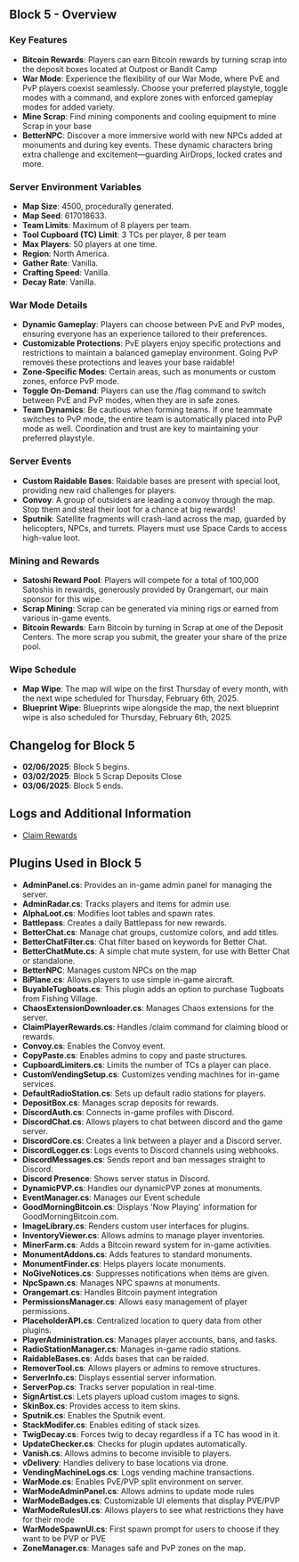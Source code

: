 ## Block 5 - Overview

### Key Features
- **Bitcoin Rewards**: Players can earn Bitcoin rewards by turning scrap into the deposit boxes located at Outpost or Bandit Camp
- **War Mode**: Experience the flexibility of our War Mode, where PvE and PvP players coexist seamlessly. Choose your preferred playstyle, toggle modes with a command, and explore zones with enforced gameplay modes for added variety.
- **Mine Scrap**: Find mining components and cooling equipment to mine Scrap in your base
- **BetterNPC**: Discover a more immersive world with new NPCs added at monuments and during key events. These dynamic characters bring extra challenge and excitement—guarding AirDrops, locked crates and more.

### Server Environment Variables
- **Map Size**: 4500, procedurally generated.
- **Map Seed**: 617018633.
- **Team Limits**: Maximum of 8 players per team.
- **Tool Cupboard (TC) Limit**: 3 TCs per player, 8 per team
- **Max Players**: 50 players at one time.
- **Region**: North America.
- **Gather Rate**: Vanilla.
- **Crafting Speed**: Vanilla.
- **Decay Rate**: Vanilla.

### War Mode Details

- **Dynamic Gameplay**: Players can choose between PvE and PvP modes, ensuring everyone has an experience tailored to their preferences.
- **Customizable Protections**: PvE players enjoy specific protections and restrictions to maintain a balanced gameplay environment. Going PvP removes these protections and leaves your base raidable!
- **Zone-Specific Modes**: Certain areas, such as monuments or custom zones, enforce PvP mode.
- **Toggle On-Demand**: Players can use the /flag command to switch between PvE and PvP modes, when they are in safe zones.
- **Team Dynamics**: Be cautious when forming teams. If one teammate switches to PvP mode, the entire team is automatically placed into PvP mode as well. Coordination and trust are key to maintaining your preferred playstyle.

### Server Events
- **Custom Raidable Bases**: Raidable bases are present with special loot, providing new raid challenges for players.
- **Convoy**: A group of outsiders are leading a convoy through the map. Stop them and steal their loot for a chance at big rewards!
- **Sputnik**: Satellite fragments will crash-land across the map, guarded by helicopters, NPCs, and turrets. Players must use Space Cards to access high-value loot.

### Mining and Rewards
- **Satoshi Reward Pool**: Players will compete for a total of 100,000 Satoshis in rewards, generously provided by Orangemart, our main sponsor for this wipe.
- **Scrap Mining**: Scrap can be generated via mining rigs or earned from various in-game events.
- **Bitcoin Rewards**: Earn Bitcoin by turning in Scrap at one of the Deposit Centers. The more scrap you submit, the greater your share of the prize pool.

### Wipe Schedule
- **Map Wipe**: The map will wipe on the first Thursday of every month, with the next wipe scheduled for Thursday, February 6th, 2025.
- **Blueprint Wipe**: Blueprints wipe alongside the map, the next blueprint wipe is also scheduled for Thursday, February 6th, 2025.

## Changelog for Block 5
- **02/06/2025**: Block 5 begins.
- **03/02/2025**: Block 5 Scrap Deposits Close
- **03/06/2025**: Block 5 ends.

## Logs and Additional Information
- [Claim Rewards](./ClaimPlayerRewards.json)

## Plugins Used in Block 5
- **AdminPanel.cs**: Provides an in-game admin panel for managing the server.
- **AdminRadar.cs**: Tracks players and items for admin use.
- **AlphaLoot.cs**: Modifies loot tables and spawn rates.
- **Battlepass**: Creates a daily Battlepass for new rewards.
- **BetterChat.cs**: Manage chat groups, customize colors, and add titles.
- **BetterChatFilter.cs**: Chat filter based on keywords for Better Chat.
- **BetterChatMute.cs**: A simple chat mute system, for use with Better Chat or standalone.
- **BetterNPC**: Manages custom NPCs on the map
- **BiPlane.cs**: Allows players to use simple in-game aircraft.
- **BuyableTugboats.cs**: This plugin adds an option to purchase Tugboats from Fishing Village.
- **ChaosExtensionDownloader.cs**: Manages Chaos extensions for the server.
- **ClaimPlayerRewards.cs**: Handles /claim command for claiming blood or rewards.
- **Convoy.cs**: Enables the Convoy event.
- **CopyPaste.cs**: Enables admins to copy and paste structures.
- **CupboardLimiters.cs**: Limits the number of TCs a player can place.
- **CustomVendingSetup.cs**: Customizes vending machines for in-game services.
- **DefaultRadioStation.cs**: Sets up default radio stations for players.
- **DepositBox.cs**: Manages scrap deposits for rewards.
- **DiscordAuth.cs**: Connects in-game profiles with Discord.
- **DiscordChat.cs**: Allows players to chat between discord and the game server.
- **DiscordCore.cs**: Creates a link between a player and a Discord server.
- **DiscordLogger.cs**: Logs events to Discord channels using webhooks.
- **DiscordMessages.cs**: Sends report and ban messages straight to Discord.
- **Discord Presence**: Shows server status in Discord.
- **DynamicPVP.cs**: Handles our dynamicPVP zones at monuments.
- **EventManager.cs**: Manages our Event schedule
- **GoodMorningBitcoin.cs**: Displays 'Now Playing' information for GoodMorningBitcoin.com.
- **ImageLibrary.cs**: Renders custom user interfaces for plugins.
- **InventoryViewer.cs**: Allows admins to manage player inventories.
- **MinerFarm.cs**: Adds a Bitcoin reward system for in-game activities.
- **MonumentAddons.cs**: Adds features to standard monuments.
- **MonumentFinder.cs**: Helps players locate monuments.
- **NoGiveNotices.cs**: Suppresses notifications when items are given.
- **NpcSpawn.cs**: Manages NPC spawns at monuments.
- **Orangemart.cs**: Handles Bitcoin payment integration
- **PermissionsManager.cs**: Allows easy management of player permissions.
- **PlaceholderAPI.cs**: Centralized location to query data from other plugins.
- **PlayerAdministration.cs**: Manages player accounts, bans, and tasks.
- **RadioStationManager.cs**: Manages in-game radio stations.
- **RaidableBases.cs**: Adds bases that can be raided.
- **RemoverTool.cs**: Allows players or admins to remove structures.
- **ServerInfo.cs**: Displays essential server information.
- **ServerPop.cs**: Tracks server population in real-time.
- **SignArtist.cs**: Lets players upload custom images to signs.
- **SkinBox.cs**: Provides access to item skins.
- **Sputnik.cs**: Enables the Sputnik event.
- **StackModifer.cs**: Enables editing of stack sizes.
- **TwigDecay.cs**: Forces twig to decay regardless if a TC has wood in it.
- **UpdateChecker.cs**: Checks for plugin updates automatically.
- **Vanish.cs**: Allows admins to become invisible to players.
- **vDelivery**: Handles delivery to base locations via drone.
- **VendingMachineLogs.cs**: Logs vending machine transactions.
- **WarMode.cs**: Enables PvE/PVP split environment on server.
- **WarModeAdminPanel.cs**: Allows admins to update mode rules
- **WarModeBadges.cs**: Customizable UI elements that display PVE/PVP
- **WarModeRulesUI.cs**: Allows players to see what restrictions they have for their mode
- **WarModeSpawnUI.cs**: First spawn prompt for users to choose if they want to be PVP or PVE
- **ZoneManager.cs**: Manages safe and PvP zones on the map.
